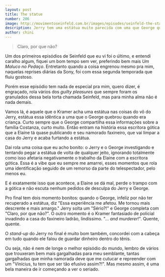 ```yaml
---
layout: post
title: The statue
number: 206
image: http://movimentoseinfeld.com.br/images/episodes/seinfeld-the-statue.jpg
description: Jerry tem uma estátua muito parecida com uma que George quebrou quando era criança.
author: chini
---
```


> Claro, por que não?

Um dos primeiros episódios de Seinfeld que eu vi foi o último, e entendi caralho algum, fiquei um bom tempo sem ver, preferindo bem mais *Um Maluco no Pedaço*. Entretanto quando a coisa engrenou mesmo pra mim, naquelas reprises diárias da Sony, foi com essa segunda temporada que fluiu gostoso.

Porém esse episódio tem nada de especial pra mim, quero dizer, é engraçado, rola vários dos *guilty pleasures* que sempre foram os granulados dessa bela torta chamada Seinfeld, mas para minha alma não é nada demais.

Vamos lá, é aquele que o Kramer acha uma estátua nas coisas do vô do Jerry, estátua essa idêntica a uma que o George quebrou quando era criança. Curto sempre que o George compartilha essa informações sobre a família Costanza, curto muito. Então entram na história essa escritora gótica que a Elaine tá quase publicando e seu namorado faxineiro, que vai limpar a casa do Jerry e acaba furtando a estátua.

Daí rola uma coisa que eu acho bonito: o Jerry e o George investigando e tentando pegar a estátua de volta de qualquer jeito, ignorando totalmente como isso afetaria negativamente o trabalho da Elaine com a escritora gótica. Essa é a vibe que eu sempre me amarrei, esses momentos que rola uma identificação seguido de um remorso da parte do telespectador, pelo menos eu.

E é exatamente isso que acontece, a Elaine se dá mal, perde o trampo com a gótica e não escuta nenhum pedidos de desculpa do Jerry e George.

Pro final tem dois momento bonitos: quando o George, infeliz por não ter recuperado a estátua, diz "Essa experiência me afetou. Me tornou mais descrente e mais amargo." Jerry solta um "Sério?!" e George completa com "Claro, por que não?". O outro momento é o Kramer fantasiado de policial invadindo a casa do faxineiro ladrão, lindíssimo. "… *and murderer*!". Quente, quente.

O *stand-up* do Jerry no final é muito bom também, concordei com a cabeça em tudo quando ele falou de guardar dinheiro dentro do tênis.

Ou seja, não é nem de longe o melhor episódio do mundo, lembro de vários que trouxeram bem mais gargalhadas para meu semblante, tantas gargalhadas que minha namorada deve que me cutucar e repreender com um "Vinícius, tu tem que ser tão efusivo assim?!". Mas mesmo assim, é uma bela maneira de ir começando a ver o seriado.